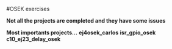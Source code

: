 #OSEK exercises

**Not all the projects are completed and they have some issues**

**Most importants projects...**
**ej4osek_carlos**
**isr_gpio_osek**
**c10_ej23_delay_osek**